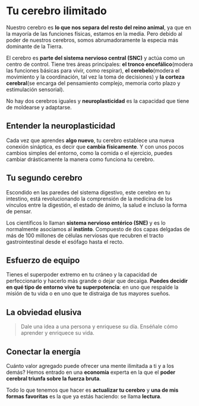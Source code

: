 
# Tu cerebro ilimitado

Nuestro cerebro es __lo que nos separa del resto del reino animal__, ya que en la mayoría de las funciones físicas, estamos en la media. Pero debido al poder de nuestros cerebros, somos abrumadoramente la especia más dominante de la Tierra.

El cerebro es __parte del sistema nervioso central (SNC)__ y actúa como un centro de control. Tiene tres áreas principales: __el tronco encefálico__(modera las funciones básicas para vivir, como respirar), __el cerebelo__(modera el movimiento y la coordinación, tal vez la toma de decisiones) y __la corteza cerebral__(se encarga del pensamiento complejo, memoria corto plazo y estimulación sensorial).

No hay dos cerebros iguales y __neuroplasticidad__ es la capacidad que tiene de moldearse y adaptarse.

## Entender la neuroplasticidad

Cada vez que aprendes __algo nuevo__, tu cerebro establece una nueva conexión sináptica, es decir que __cambia físicamente__. Y con unos pocos cambios simples del entorno, como la comida o el ejercicio, puedes cambiar drásticamente la manera como funciona tu cerebro.

## Tu segundo cerebro

Escondido en las paredes del sistema digestivo, este cerebro en tu intestino, está revolucionando la comprensión de la medicina de los vínculos entre la digestión, el estado de ánimo, la salud e incluso la forma de pensar.

Los científicos lo llaman __sistema nervioso entérico (SNE)__ y es lo normalmente asociamos al __instinto__. Compuesto de dos capas delgadas de más de 100 millones de células nerviosas que recubren el tracto gastrointestinal desde el esófago hasta el recto.

## Esfuerzo de equipo

Tienes el superpoder extremo en tu cráneo y la capacidad de perfeccionarlo y hacerlo más grande o dejar que decaiga. __Puedes decidir en qué tipo de entorno vive tu superpotencia__: en uno que respalde la misión de tu vida o en uno que te distraiga de tus mayores sueños.

## La obviedad elusiva

> Dale una idea a una persona y enriquese su día. Enséñale cómo aprender y enriquece su vida.

## Conectar la energía

Cuánto valor agregado puede ofrecer una mente ilimitada a ti y a los demás? Hemos entrado en una __economía__ experta en la que el __poder cerebral triunfa sobre la fuerza bruta__.

Todo lo que tenemos que hacer es __actualizar tu cerebro__ y __una de mis formas favoritas__ es la que ya estás haciendo: se llama __lectura__.




